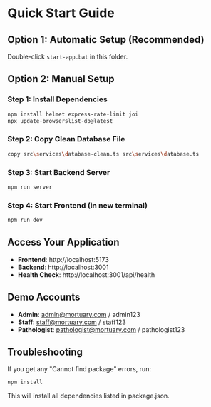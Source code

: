 # Quick Start Guide

## Option 1: Automatic Setup (Recommended)
Double-click `start-app.bat` in this folder.

## Option 2: Manual Setup

### Step 1: Install Dependencies
```bash
npm install helmet express-rate-limit joi
npx update-browserslist-db@latest
```

### Step 2: Copy Clean Database File
```bash
copy src\services\database-clean.ts src\services\database.ts
```

### Step 3: Start Backend Server
```bash
npm run server
```

### Step 4: Start Frontend (in new terminal)
```bash
npm run dev
```

## Access Your Application
- **Frontend**: http://localhost:5173
- **Backend**: http://localhost:3001
- **Health Check**: http://localhost:3001/api/health

## Demo Accounts
- **Admin**: admin@mortuary.com / admin123
- **Staff**: staff@mortuary.com / staff123
- **Pathologist**: pathologist@mortuary.com / pathologist123

## Troubleshooting
If you get any "Cannot find package" errors, run:
```bash
npm install
```

This will install all dependencies listed in package.json. 